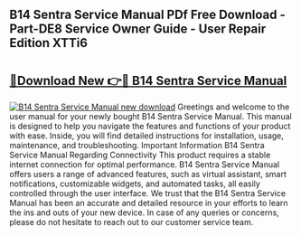 ## B14 Sentra Service Manual PDf Free Download - Part-DE8 Service Owner Guide - User Repair Edition XTTi6

# <h2><a href="http://bc93143.oget.top/?id=B14+Sentra+Service+Manual">🔗Download New 👉🔴 B14 Sentra Service Manual</a></h2>

[![B14 Sentra Service Manual new download](https://i.imgur.com/5g1atiW.png)](http://bc93143.oget.top/?id=B14+Sentra+Service+Manual)
Greetings and welcome to the user manual for your newly bought B14 Sentra Service Manual. This manual is designed to help you navigate the features and functions of your product with ease. Inside, you will find detailed instructions for installation, usage, maintenance, and troubleshooting. Important Information B14 Sentra Service Manual Regarding Connectivity This product requires a stable internet connection for optimal performance. B14 Sentra Service Manual offers users a range of advanced features, such as virtual assistant, smart notifications, customizable widgets, and automated tasks, all easily controlled through the user interface. We trust that the B14 Sentra Service Manual has been an accurate and detailed resource in your efforts to learn the ins and outs of your new device. In case of any queries or concerns, please do not hesitate to reach out to our customer service team.
